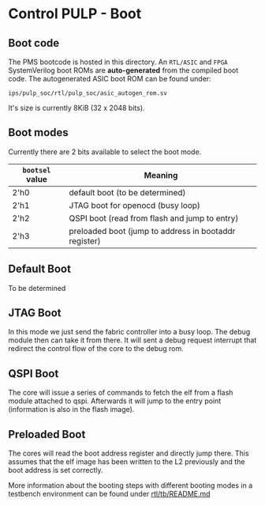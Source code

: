 # Control PULP - Boot

## Boot code

The PMS bootcode is hosted in this directory. An `RTL/ASIC` and `FPGA` SystemVerilog boot ROMs are **auto-generated** from the compiled boot code.
The autogenerated ASIC boot ROM can be found under:

```
ips/pulp_soc/rtl/pulp_soc/asic_autogen_rom.sv
```

It's size is currently 8KiB (32 x 2048 bits).

## Boot modes

Currently there are 2 bits available to select the boot mode.

| `bootsel` value | Meaning                                               |
|---------------|-------------------------------------------------------|
| 2'h0          | default boot (to be determined)                       |
| 2'h1          | JTAG boot for openocd (busy loop)                     |
| 2'h2          | QSPI boot (read from flash and jump to entry)         |
| 2'h3          | preloaded boot (jump to address in bootaddr register) |


## Default Boot
To be determined

## JTAG Boot
In this mode we just send the fabric controller into a busy loop. The debug
module then can take it from there. It will sent a debug request interrupt that
redirect the control flow of the core to the debug rom.

## QSPI Boot
The core will issue a series of commands to fetch the elf from a flash module
attached to qspi. Afterwards it will jump to the entry point (information is
also in the flash image).

## Preloaded Boot
The cores will read the boot address register and directly jump there.
This assumes that the elf image has been written to the L2 previously and the
boot address is set correctly.

More information about the booting steps with different booting modes
in a testbench environment can be found under
[rtl/tb/README.md](../rtl/tb)